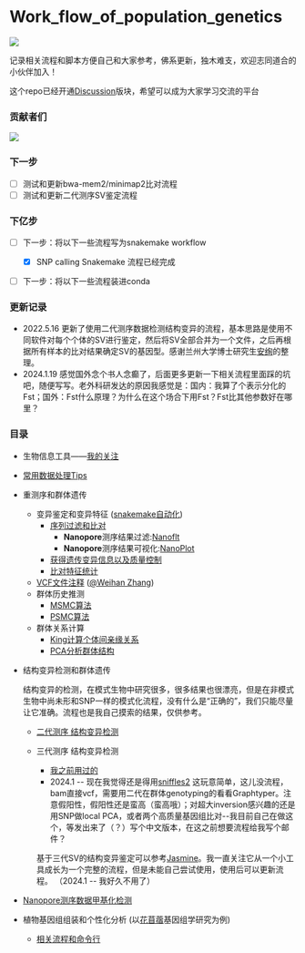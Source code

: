 # Work_flow_of_population_genetics

<a href="https://hits.seeyoufarm.com"><img src="https://hits.seeyoufarm.com/api/count/incr/badge.svg?url=https%3A%2F%2Fgithub.com%2Fshangshanzhizhe%2FWork_flow_of_population_genetics&count_bg=%2379C83D&title_bg=%23555555&icon=microgenetics.svg&icon_color=%23E7E7E7&title=%E8%AE%BF%E9%97%AE%E9%87%8F&edge_flat=false"/></a>

记录相关流程和脚本方便自己和大家参考，佛系更新，独木难支，欢迎志同道合的小伙伴加入！

这个repo已经开通[Discussion](https://github.com/shangshanzhizhe/Work_flow_of_population_genetics/discussions)版块，希望可以成为大家学习交流的平台

### 贡献者们

<a href="https://github.com/shangshanzhizhe/Work_flow_of_population_genetics/graphs/contributors">
  <img src="https://contrib.rocks/image?repo=shangshanzhizhe/Work_flow_of_population_genetics" />
</a>


### 下一步

- [ ] 测试和更新bwa-mem2/minimap2比对流程
- [ ] 测试和更新二代测序SV鉴定流程

### 下亿步

- [ ] 下一步：将以下一些流程写为snakemake workflow
    - [x] SNP calling Snakemake 流程已经完成
- [ ] 下一步：将以下一些流程装进conda


### 更新记录

- 2022.5.16 更新了使用二代测序数据检测结构变异的流程，基本思路是使用不同软件对每个个体的SV进行鉴定，然后将SV全部合并为一个文件，之后再根据所有样本的比对结果确定SV的基因型。感谢兰州大学博士研究生[安绚](https://www.researchgate.net/profile/Xuan-An-3)的整理。
- 2024.1.19 感觉国外念个书人念癫了，后面更多更新一下相关流程里面踩的坑吧，随便写写。老外科研发达的原因我感觉是：国内：我算了个表示分化的Fst；国外：Fst什么原理？为什么在这个场合下用Fst？Fst比其他参数好在哪里？


### 目录
- 生物信息工具——[我的关注](https://github.com/shangshanzhizhe?tab=stars)
- [常用数据处理Tips](https://github.com/shangshanzhizhe/Work_flow_of_population_genetics/blob/master/Work_flows/data_processing.md)
- 重测序和群体遗传
    - 变异鉴定和变异特征 ([snakemake自动化](https://github.com/shangshanzhizhe/Work_flow_of_population_genetics/tree/master/snakemake/call_snp))
        - [序列过滤和比对](https://github.com/shangshanzhizhe/Work_flow_of_population_genetics/blob/master/Work_flows/Reads_clean_and_Mapping.md)
            - **Nanopore**测序结果过滤:[Nanoflt](https://github.com/wdecoster/nanofilt)
            - **Nanopore**测序结果可视化:[NanoPlot](https://github.com/wdecoster/NanoPlot)
        - [获得遗传变异信息以及质量控制](https://github.com/shangshanzhizhe/Work_flow_of_population_genetics/blob/master/Work_flows/Call_variants_and_filtering.md)
        - [比对特征统计](https://github.com/shangshanzhizhe/Work_flow_of_population_genetics/blob/master/Work_flows/bam_file_property.md)
    - [VCF文件注释](https://github.com/shangshanzhizhe/Work_flow_of_population_genetics/blob/master/Work_flows/run_annovar_fromVCF.md) ([@Weihan Zhang](https://github.com/Weihankk))
    - 群体历史推测
        - [MSMC算法](https://github.com/shangshanzhizhe/Work_flow_of_population_genetics/blob/master/Work_flows/msmc_demo.md)
        - [PSMC算法](https://github.com/shangshanzhizhe/Work_flow_of_population_genetics/blob/master/Work_flows/psmc.md)
    - 群体关系计算
        - [King计算个体间亲缘关系](https://github.com/shangshanzhizhe/Work_flow_of_population_genetics/blob/master/Work_flows/king.md)
        - [PCA分析群体结构](https://github.com/shangshanzhizhe/Work_flow_of_population_genetics/blob/master/Work_flows/pca_structure.md)
- 结构变异检测和群体遗传

    结构变异的检测，在模式生物中研究很多，很多结果也很漂亮，但是在非模式生物中尚未形和SNP一样的模式化流程，没有什么是“正确的”，我们只能尽量让它准确。流程也是我自己摸索的结果，仅供参考。
    
    - [二代测序 结构变异检测](https://github.com/shangshanzhizhe/Work_flow_of_population_genetics/blob/master/Work_flows/structure_variation.md)
    - 三代测序 结构变异检测
        - [我之前用过的](https://github.com/shangshanzhizhe/YakPopulationSV)
        - 2024.1 -- 现在我觉得还是得用[sniffles2](https://github.com/fritzsedlazeck/Sniffles)
            这玩意简单，这儿没流程，bam直接vcf，需要用二代在群体genotyping的看看Graphtyper。注意假阳性，假阳性还是蛮高（蛮高哦）；对超大inversion感兴趣的还是用SNP做local PCA，或者两个高质量基因组比对--我目前自己在做这个，等发出来了（？）写个中文版本，在这之前想要流程给我写个邮件？
    
        基于三代SV的结构变异鉴定可以参考[Jasmine](https://github.com/mkirsche/Jasmine)。我一直关注它从一个小工具成长为一个完整的流程，但是未能自己尝试使用，使用后可以更新流程。 （2024.1 -- 我好久不用了）
- [Nanopore测序数据甲基化检测](https://github.com/shangshanzhizhe/Work_flow_of_population_genetics/blob/master/Work_flows/methylation.md)
- 植物基因组组装和个性化分析 (以[花苜蓿](https://onlinelibrary.wiley.com/doi/abs/10.1111/1755-0998.13363)基因组学研究为例)
    - [相关流程和命令行](https://github.com/yinm2018/Medicago_ruthenica_genome)
    
